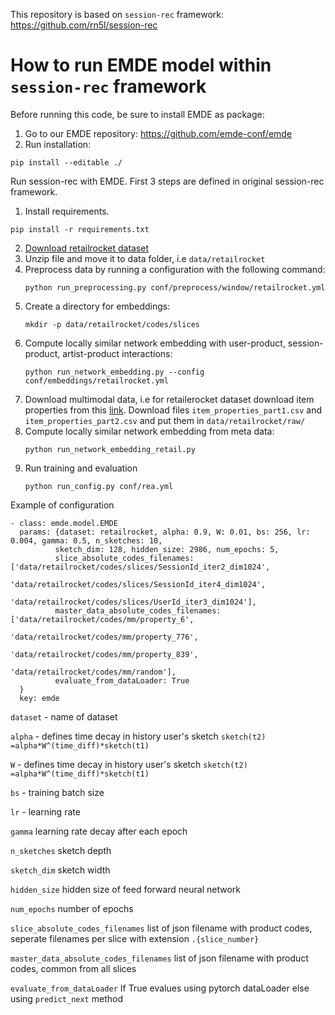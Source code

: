
This repository is based on `session-rec` framework: https://github.com/rn5l/session-rec

# How to run EMDE model within `session-rec` framework
Before running this code, be sure to install EMDE as package:
1. Go to our EMDE repository: https://github.com/emde-conf/emde
2. Run installation:
```
pip install --editable ./
```

Run session-rec with EMDE. First 3 steps are defined in original session-rec framework.
1. Install requirements.
```
pip install -r requirements.txt
```
2. [Download retailrocket dataset](https://www.dropbox.com/sh/n281js5mgsvao6s/AADQbYxSFVPCun5DfwtsSxeda)
3. Unzip file and move it to data folder, i.e `data/retailrocket`
4. Preprocess data by running a configuration with the following command:
    ```
    python run_preprocessing.py conf/preprocess/window/retailrocket.yml
    ```
5. Create a directory for embeddings:
    ```
    mkdir -p data/retailrocket/codes/slices
    ```
6. Compute locally similar network embedding with user-product, session-product, artist-product interactions:
    ```
    python run_network_embedding.py --config conf/embeddings/retailrocket.yml
    ```
7. Download multimodal data, i.e for retailerocket dataset download item properties from this [link](https://www.kaggle.com/retailrocket/ecommerce-dataset). Download files `item_properties_part1.csv` and `item_properties_part2.csv` and put them in `data/retailrocket/raw/`
8. Compute locally similar network embedding from meta data:
    ```
    python run_network_embedding_retail.py
    ```
9. Run training and evaluation
    ```
    python run_config.py conf/rea.yml
    ```
Example of configuration
```
- class: emde.model.EMDE
  params: {dataset: retailrocket, alpha: 0.9, W: 0.01, bs: 256, lr: 0.004, gamma: 0.5, n_sketches: 10,
          sketch_dim: 128, hidden_size: 2986, num_epochs: 5,
          slice_absolute_codes_filenames: ['data/retailrocket/codes/slices/SessionId_iter2_dim1024',
                                          'data/retailrocket/codes/slices/SessionId_iter4_dim1024',
                                          'data/retailrocket/codes/slices/UserId_iter3_dim1024'],
          master_data_absolute_codes_filenames: ['data/retailrocket/codes/mm/property_6',
                                                'data/retailrocket/codes/mm/property_776',
                                                'data/retailrocket/codes/mm/property_839',
                                                'data/retailrocket/codes/mm/random'],
          evaluate_from_dataLoader: True
  }
  key: emde
```

`dataset` - name of dataset

`alpha` - defines time decay in history user's sketch `sketch(t2) =alpha*W^(time_diff)*sketch(t1)`

`W` - defines time decay in history user's sketch `sketch(t2) =alpha*W^(time_diff)*sketch(t1)`

`bs` - training batch size

`lr` - learning rate

`gamma` learning rate decay after each epoch

`n_sketches` sketch depth

`sketch_dim` sketch width

`hidden_size` hidden size of feed forward neural network

`num_epochs` number of epochs

`slice_absolute_codes_filenames` list of json filename with product codes, seperate filenames per slice with extension `.{slice_number}`


`master_data_absolute_codes_filenames` list of json filename with product codes, common from all slices

`evaluate_from_dataLoader` If True evalues using pytorch dataLoader else using `predict_next` method
